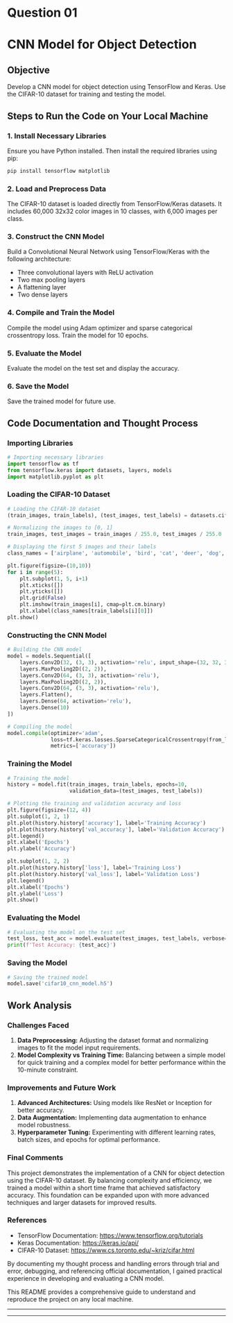 # Question 01
# CNN Model for Object Detection

## Objective
Develop a CNN model for object detection using TensorFlow and Keras. Use the CIFAR-10 dataset for training and testing the model.

## Steps to Run the Code on Your Local Machine

### 1. Install Necessary Libraries
Ensure you have Python installed. Then install the required libraries using pip:

```bash
pip install tensorflow matplotlib
```

### 2. Load and Preprocess Data
The CIFAR-10 dataset is loaded directly from TensorFlow/Keras datasets. It includes 60,000 32x32 color images in 10 classes, with 6,000 images per class.

### 3. Construct the CNN Model
Build a Convolutional Neural Network using TensorFlow/Keras with the following architecture:
- Three convolutional layers with ReLU activation
- Two max pooling layers
- A flattening layer
- Two dense layers

### 4. Compile and Train the Model
Compile the model using Adam optimizer and sparse categorical crossentropy loss. Train the model for 10 epochs.

### 5. Evaluate the Model
Evaluate the model on the test set and display the accuracy.

### 6. Save the Model
Save the trained model for future use.

## Code Documentation and Thought Process

### Importing Libraries

```python
# Importing necessary libraries
import tensorflow as tf
from tensorflow.keras import datasets, layers, models
import matplotlib.pyplot as plt
```

### Loading the CIFAR-10 Dataset

```python
# Loading the CIFAR-10 dataset
(train_images, train_labels), (test_images, test_labels) = datasets.cifar10.load_data()

# Normalizing the images to [0, 1]
train_images, test_images = train_images / 255.0, test_images / 255.0

# Displaying the first 5 images and their labels
class_names = ['airplane', 'automobile', 'bird', 'cat', 'deer', 'dog', 'frog', 'horse', 'ship', 'truck']

plt.figure(figsize=(10,10))
for i in range(5):
    plt.subplot(1, 5, i+1)
    plt.xticks([])
    plt.yticks([])
    plt.grid(False)
    plt.imshow(train_images[i], cmap=plt.cm.binary)
    plt.xlabel(class_names[train_labels[i][0]])
plt.show()
```

### Constructing the CNN Model

```python
# Building the CNN model
model = models.Sequential([
    layers.Conv2D(32, (3, 3), activation='relu', input_shape=(32, 32, 3)),
    layers.MaxPooling2D((2, 2)),
    layers.Conv2D(64, (3, 3), activation='relu'),
    layers.MaxPooling2D((2, 2)),
    layers.Conv2D(64, (3, 3), activation='relu'),
    layers.Flatten(),
    layers.Dense(64, activation='relu'),
    layers.Dense(10)
])

# Compiling the model
model.compile(optimizer='adam',
              loss=tf.keras.losses.SparseCategoricalCrossentropy(from_logits=True),
              metrics=['accuracy'])
```

### Training the Model

```python
# Training the model
history = model.fit(train_images, train_labels, epochs=10, 
                    validation_data=(test_images, test_labels))

# Plotting the training and validation accuracy and loss
plt.figure(figsize=(12, 4))
plt.subplot(1, 2, 1)
plt.plot(history.history['accuracy'], label='Training Accuracy')
plt.plot(history.history['val_accuracy'], label='Validation Accuracy')
plt.legend()
plt.xlabel('Epochs')
plt.ylabel('Accuracy')

plt.subplot(1, 2, 2)
plt.plot(history.history['loss'], label='Training Loss')
plt.plot(history.history['val_loss'], label='Validation Loss')
plt.legend()
plt.xlabel('Epochs')
plt.ylabel('Loss')
plt.show()
```

### Evaluating the Model

```python
# Evaluating the model on the test set
test_loss, test_acc = model.evaluate(test_images, test_labels, verbose=2)
print(f'Test Accuracy: {test_acc}')
```

### Saving the Model

```python
# Saving the trained model
model.save('cifar10_cnn_model.h5')
```

## Work Analysis

### Challenges Faced
1. **Data Preprocessing:** Adjusting the dataset format and normalizing images to fit the model input requirements.
2. **Model Complexity vs Training Time:** Balancing between a simple model for quick training and a complex model for better performance within the 10-minute constraint.

### Improvements and Future Work
1. **Advanced Architectures:** Using models like ResNet or Inception for better accuracy.
2. **Data Augmentation:** Implementing data augmentation to enhance model robustness.
3. **Hyperparameter Tuning:** Experimenting with different learning rates, batch sizes, and epochs for optimal performance.

### Final Comments
This project demonstrates the implementation of a CNN for object detection using the CIFAR-10 dataset. By balancing complexity and efficiency, we trained a model within a short time frame that achieved satisfactory accuracy. This foundation can be expanded upon with more advanced techniques and larger datasets for improved results.

### References
- TensorFlow Documentation: https://www.tensorflow.org/tutorials
- Keras Documentation: https://keras.io/api/
- CIFAR-10 Dataset: https://www.cs.toronto.edu/~kriz/cifar.html

By documenting my thought process and handling errors through trial and error, debugging, and referencing official documentation, I gained practical experience in developing and evaluating a CNN model.

This README provides a comprehensive guide to understand and reproduce the project on any local machine.

---
---
